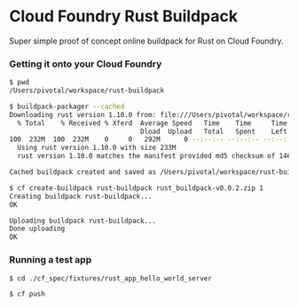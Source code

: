 # Cloud Foundry Rust Buildpack

Super simple proof of concept online buildpack for Rust on Cloud Foundry.

### Getting it onto your Cloud Foundry

```bash
$ pwd
/Users/pivotal/workspace/rust-buildpack

$ buildpack-packager --cached 
Downloading rust version 1.10.0 from: file:///Users/pivotal/workspace/rust-output/rust-1.10.0.tgz
  % Total    % Received % Xferd  Average Speed   Time    Time     Time  Current
                                 Dload  Upload   Total   Spent    Left  Speed
100  232M  100  232M    0     0   292M      0 --:--:-- --:--:-- --:--:--  279M
  Using rust version 1.10.0 with size 233M
  rust version 1.10.0 matches the manifest provided md5 checksum of 1460714f450f3f1d2ff2032acdcbb436

Cached buildpack created and saved as /Users/pivotal/workspace/rust-buildpack/rust_buildpack-cached-v0.0.2.zip with a size of 106M

$ cf create-buildpack rust-buildpack rust_buildpack-v0.0.2.zip 1
Creating buildpack rust-buildpack...
OK

Uploading buildpack rust-buildpack...
Done uploading
OK
```

### Running a test app
```bash
$ cd ./cf_spec/fixtures/rust_app_hello_world_server

$ cf push
```
